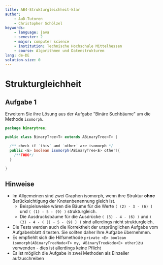 ```yaml
---
title: AB4-Strukturgleichheit-klar
author:
    - AuD-Tutoren
    - Christopher Schölzel
keywords:
    - language: java
    - semester: 2
    - major: computer science
    - institution: Technische Hochschule Mittelhessen
    - course: Algorithmen und Datenstrukturen
lang: de-DE
solution-size: 0
---
```


# Strukturgleichheit

## Aufgabe 1

Erweitern Sie ihre Lösung aus der Aufgabe "Binäre Suchbäume" um die Methode `isomorph`.

```java
package binarytree;

public class BinaryTree<T> extends ABinaryTree<T> {

  /** check if `this` and `other` are isomorph */
  public <E> boolean isomorph(ABinaryTree<E> other){
    /**TODO*/
  } 
  
}
```

## Hinweise

- Im Allgemeinen sind zwei Graphen isomorph, wenn ihre Struktur **ohne** Berücksichtigung der Knotenbenennung gleich ist.
    - Beispielsweise wären die Bäume für die Werte `( (2) - 3 - (6) )` und `( (1) - 5 - (9) )` strukturgleich.
    - Die Ausdrucksbäume für die Ausdrücke `( (3) - 4 - (6) )` und `( (3) - 4 - ( () - 5 - (9) ) )` sind allerdings nicht strukturgleich.
- Die Tests werden auch die Korrektheit der ursprünglichen Aufgabe vom Aufgabenblatt 4 testen. Sie sollten daher Ihre Aufgabe übernehmen.
- Es empfiehlt sich die Hilfsmethode `private <E> boolean isomorph(ABinaryTreeNode<T> my, ABinaryTreeNode<E> other)`zu verwenden - dies ist allerdings keine Pflicht
- Es ist möglich die Aufgabe in zwei Methoden als Einzeiler aufzuschreiben